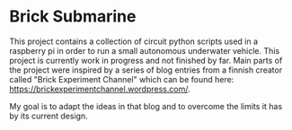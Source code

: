 # Brick Submarine

This project contains a collection of circuit python scripts used in a raspberry pi in order to run a small autonomous underwater vehicle. This project is currently work in progress and not finished by far. Main parts of the project were inspired by a series of blog entries from a finnish creator called "Brick Experiment Channel" which can be found here: https://brickexperimentchannel.wordpress.com/.

My goal is to adapt the ideas in that blog and to overcome the limits it has by its current design. 
